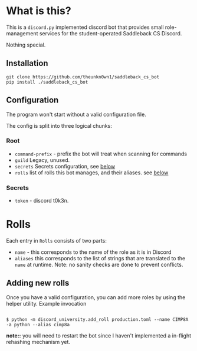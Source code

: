 # What is this?
This is a `discord.py` implemented discord bot that provides small 
role-management services for the student-operated Saddleback CS Discord.

Nothing special.


## Installation
```shell
git clone https://github.com/theunkn0wn1/saddleback_cs_bot
pip install ./saddleback_cs_bot
```

## Configuration
The program won't start without a valid configuration file.

The config is split into three logical chunks:

### Root

- `command-prefix` - prefix the bot will treat when scanning for commands
- `guild` Legacy, unused.
- `secrets` Secrets configuration, see [below](#secrets)
- `rolls` list of rolls this bot manages, and their aliases. see [below](#rolls)
### Secrets

- `token` - discord t0k3n.

# Rolls

Each entry in `Rolls` consists of two parts:

- `name` - this corresponds to the name of the role as it is in Discord
- `aliases` this corresponds to the list of strings that are translated to the `name` at runtime. 
  Note: no sanity checks are done to prevent conflicts.
  
## Adding new rolls 
Once you have a valid configuration, you can add more roles by using the helper utility.
 Example invocation
```shell

$ python -m discord_university.add_roll production.toml --name CIMP8A -a python --alias cimp8a

```

**note::** you will need to restart the bot since I haven't implemented a in-flight rehashing mechanism yet.